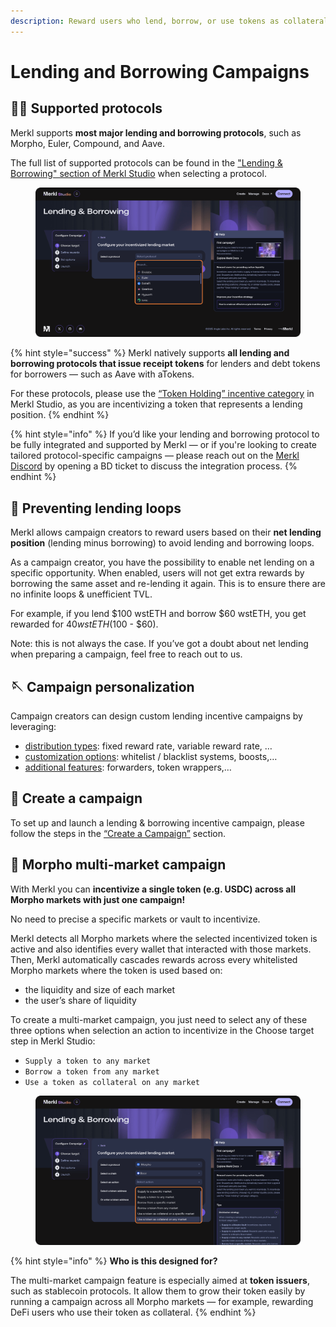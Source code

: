 ```yaml
---
description: Reward users who lend, borrow, or use tokens as collateral in lending markets
---
```


# Lending and Borrowing Campaigns

## 🫴🏼 Supported protocols

Merkl supports **most major lending and borrowing protocols**, such as Morpho, Euler, Compound, and Aave.

The full list of supported protocols can be found in the ["Lending & Borrowing" section of Merkl Studio](https://studio.merkl.xyz/create-campaign/lend) when selecting a protocol.

<figure><img src="../../.gitbook/assets/Group 14.png" alt=""><figcaption></figcaption></figure>

{% hint style="success" %}
Merkl natively supports **all lending and borrowing protocols that issue receipt tokens** for lenders and debt tokens for borrowers — such as Aave with aTokens.

For these protocols, please use the [“Token Holding” incentive category](https://studio.merkl.xyz/create-campaign/erc20) in Merkl Studio, as you are incentivizing a token that represents a lending position.
{% endhint %}

{% hint style="info" %}
If you’d like your lending and borrowing protocol to be fully integrated and supported by Merkl — or if you're looking to create tailored protocol-specific campaigns — please reach out on the [Merkl Discord](https://discord.com/invite/jnYfrGxDbe) by opening a BD ticket to discuss the integration process.
{% endhint %}

## 🔁 Preventing lending loops

Merkl allows campaign creators to reward users based on their **net lending position** (lending minus borrowing) to avoid lending and borrowing loops.

As a campaign creator, you have the possibility to enable net lending on a specific opportunity. When enabled, users will not get extra rewards by borrowing the same asset and re-lending it again. This is to ensure there are no infinite loops & unefficient TVL.

For example, if you lend $100 wstETH and borrow $60 wstETH, you get rewarded for $40 wstETH ($100 - $60).

Note: this is not always the case. If you’ve got a doubt about net lending when preparing a campaign, feel free to reach out to us.

## 🪡 Campaign personalization

Campaign creators can design custom lending incentive campaigns by leveraging:

* [distribution types](../distributions.md): fixed reward rate, variable reward rate, …
* [customization options](../customization-options.md): whitelist / blacklist systems, boosts,…
* [additional features](../features.md): forwarders, token wrappers,…

## 🚀 Create a campaign

To set up and launch a lending & borrowing incentive campaign, please follow the steps in the [“Create a Campaign”](../../distribute-with-merkl/create-a-campaign.md) section.

## 🦋 Morpho multi-market campaign

With Merkl you can **incentivize a single token (e.g. USDC) across all Morpho markets with just one campaign!**

No need to precise a specific markets or vault to incentivize.

Merkl detects all Morpho markets where the selected incentivized token is active and also identifies every wallet that interacted with those markets. Then, Merkl automatically cascades rewards across every whitelisted Morpho markets where the token is used based on:

* the liquidity and size of each market
* the user’s share of liquidity

To create a multi-market campaign, you just need to select any of these three options when selection an action to incentivize in the Choose target step in Merkl Studio:

* `Supply a token to any market`
* `Borrow a token from any market`
* `Use a token as collateral on any market`

<figure><img src="../../.gitbook/assets/Group 15.png" alt=""><figcaption></figcaption></figure>

{% hint style="info" %}
**Who is this designed for?**

The multi-market campaign feature is especially aimed at **token issuers**, such as stablecoin protocols. It allow them to grow their token easily by running a campaign across all Morpho markets — for example, rewarding DeFi users who use their token as collateral.
{% endhint %}
